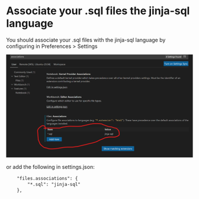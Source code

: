 # Associate your .sql files the jinja-sql language

You should associate your .sql files with the jinja-sql language by configuring in Preferences > Settings

![Associations](./images/associations.png)

or add the following in settings.json:

```
    "files.associations": {
        "*.sql": "jinja-sql"
    },
```
